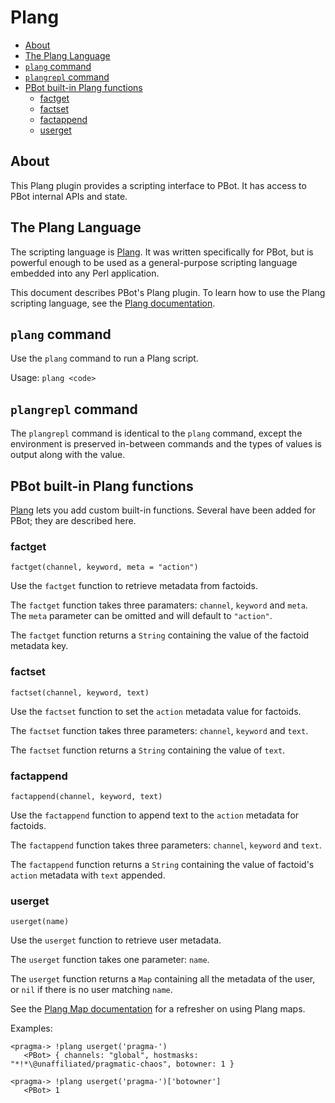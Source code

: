# Plang

<!-- md-toc-begin -->
* [About](#about)
* [The Plang Language](#the-plang-language)
* [`plang` command](#plang-command)
* [`plangrepl` command](#plangrepl-command)
* [PBot built-in Plang functions](#pbot-built-in-plang-functions)
  * [factget](#factget)
  * [factset](#factset)
  * [factappend](#factappend)
  * [userget](#userget)
<!-- md-toc-end -->

## About
This Plang plugin provides a scripting interface to PBot. It has access to PBot
internal APIs and state.

## The Plang Language
The scripting language is [Plang](https://github.com/pragma-/Plang). It was
written specifically for PBot, but is powerful enough to be used as a general-purpose
scripting language embedded into any Perl application.

This document describes PBot's Plang plugin. To learn how to use the Plang scripting
language, see the [Plang documentation](https://github.com/pragma-/Plang/blob/master/README.md).

## `plang` command
Use the `plang` command to run a Plang script.

Usage: `plang <code>`

## `plangrepl` command
The `plangrepl` command is identical to the `plang` command, except the environment
is preserved in-between commands and the types of values is output along with the value.

## PBot built-in Plang functions
[Plang](https://github.com/pragma-/Plang) lets you add custom built-in functions.
Several have been added for PBot; they are described here.

### factget
    factget(channel, keyword, meta = "action")

Use the `factget` function to retrieve metadata from factoids.

The `factget` function takes three paramaters: `channel`, `keyword` and `meta`. The `meta`
parameter can be omitted and will default to `"action"`.

The `factget` function returns a `String` containing the value of the factoid metadata key.

### factset
    factset(channel, keyword, text)

Use the `factset` function to set the `action` metadata value for factoids.

The `factset` function takes three parameters: `channel`, `keyword` and `text`.

The `factset` function returns a `String` containing the value of `text`.

### factappend
    factappend(channel, keyword, text)

Use the `factappend` function to append text to the `action` metadata for factoids.

The `factappend` function takes three parameters: `channel`, `keyword` and `text`.

The `factappend` function returns a `String` containing the value of factoid's `action`
metadata with `text` appended.

### userget
    userget(name)

Use the `userget` function to retrieve user metadata.

The `userget` function takes one parameter: `name`.

The `userget` function returns a `Map` containing all the metadata of the user, or
`nil` if there is no user matching `name`.

See the [Plang Map documentation](https://github.com/pragma-/Plang#map) for a refresher on using Plang maps.

Examples:

    <pragma-> !plang userget('pragma-')
       <PBot> { channels: "global", hostmasks: "*!*\@unaffiliated/pragmatic-chaos", botowner: 1 }

    <pragma-> !plang userget('pragma-')['botowner']
       <PBot> 1
